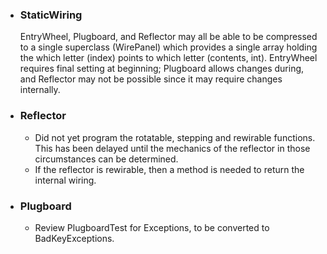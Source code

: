 - ### StaticWiring
  EntryWheel, Plugboard, and Reflector may all be able to be compressed 
to a single superclass (WirePanel) which provides a single array 
holding the which letter (index) points to which letter (contents, int).
  EntryWheel requires final setting at beginning; Plugboard allows changes 
during, and Reflector may not be possible since it may require changes 
internally.

- ### Reflector
  - Did not yet program the rotatable, stepping and rewirable functions.  
    This has been delayed until the mechanics of the reflector in those 
    circumstances can be determined.
  - If the reflector is rewirable, then a method is needed to return the 
    internal wiring.

- ### Plugboard
  - Review PlugboardTest for Exceptions, to be converted to BadKeyExceptions.
